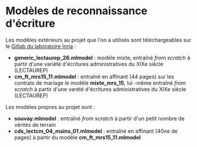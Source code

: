 Modèles de reconnaissance d'écriture
====================================

Les modèles extérieurs au projet que l'on a utilisés sont téléchargeables sur le [Gitlab du laboratoire Inria](https://gitlab.inria.fr/dh-projects/kraken-models/-/tree/master/transcription%20models) :
- **generic_lectaurep_26.mlmodel** : modèle mixte, entraîné *from scratch* à partir d'une variété d'écritures administratives du XIXe siècle (LECTAUREP)
- **cm_ft_mrs15_11.mlmodel** : entraîné en affinant (44 pages) sur les contrats de mariage le modèle **mixte_mrs_15**, lui -même entraîné *from scratch* à partir d'une varété d'écritures administratives du XIXe siècle (LECTAUREP)

Les modèles propres au projet sont :
- **souvay.mlmodel** : entraîné *from scratch* à partir d'un petit nombre de vérités de terrain
- **cds_lectcm_04_mains_01.mlmodel** : entraîné en affinant (40ne de pages) à partir du modèle **cm_ft_mrs15_11.mlmodel**
